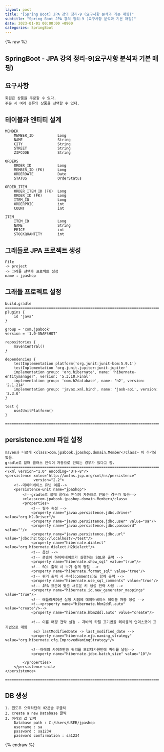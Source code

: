 ```yaml
---
layout: post
title: "[Spring Boot] JPA 강의 정리-9 (요구사항 분석과 기본 매핑)"
subtitle: "Spring Boot JPA 강의 정리-9 (요구사항 분석과 기본 매핑)"
date: 2023-01-01 00:00:00 +0900
categories: SpringBoot
---
```

{% raw %}
## SpringBoot - JPA 강의 정리-9(요구사항 분석과 기본 매핑)  
  
## 요구사항  
	회원은 상품을 주문할 수 있다.  
	주문 시 여러 종류의 상품을 선택할 수 있다.  
  
## 테이블과 엔티티 설계  
  
	MEMBER  
		MEMBER_ID			Long  
		NAME				String  
		CITY				String  
		STREET				String  
		ZIPCODE				String  
  
	ORDERS  
		ORDER_ID			Long  
		MEMBER_ID (FK)		Long  
		ORDERDATE			Date  
		STATUS				OrderStatus  
  
	ORDER_ITEM  
		ORDER_ITEM_ID (FK)	Long  
		ORDER_ID (FK)		Long  
		ITEM_ID				Long  
		ORDERPRIC			int  
		COUNT				int  
  
	ITEM  
		ITEM_ID				Long  
		NAME				String  
		PRICE				int  
		STOCKQUANTITY		int  
  
## 그래들로 JPA 프로젝트 생성  
	File  
	-> project  
	-> 그래들 선택후 프로젝트 성성  
	name : jpashop  
  
## 그래들 프로젝트 설정  
	build.gradle  
	=================================================================================================================  
	plugins {  
		id 'java'  
	}  
  
	group = 'com.jpabook'  
	version = '1.0-SNAPSHOT'  
  
	repositories {  
		mavenCentral()  
	}  
  
	dependencies {  
		testImplementation platform('org.junit:junit-bom:5.9.1')  
		testImplementation 'org.junit.jupiter:junit-jupiter'  
		implementation group: 'org.hibernate', name: 'hibernate-entitymanager', version: '5.3.10.Final'  
		implementation group: 'com.h2database', name: 'h2', version: '2.1.214'  
		implementation group: 'javax.xml.bind', name: 'jaxb-api', version: '2.3.0'  
	}  
  
	test {  
		useJUnitPlatform()  
	}  
  
	=================================================================================================================  
  
## persistence.xml 파일 설정  
	maven과 다르게 <class>com.jpabook.jpashop.domain.Member</class> 이 추가되었음.  
	gradle로 할때 클래스 인식이 자동으로 안되는 경우가 있다고 함.  
	=================================================================================================================  
	<?xml version="1.0" encoding="UTF-8"?>  
	<persistence xmlns="http://xmlns.jcp.org/xml/ns/persistence"  
				 version="2.2">  
		<!--데이터베이스 유닛 이름-->  
		<persistence-unit name="jpaShop">  
			<!--gradle로 할때 클래스 인식이 자동으로 안되는 경우가 있음-->  
			<class>com.jpabook.jpashop.domain.Member</class>  
			<properties>  
				<!-- 필수 속성 -->  
				<property name="javax.persistence.jdbc.driver" value="org.h2.Driver"/>  
				<property name="javax.persistence.jdbc.user" value="sa"/>  
				<property name="javax.persistence.jdbc.password" value=""/>  
				<property name="javax.persistence.jdbc.url" value="jdbc:h2:tcp://localhost/~/test"/>  
				<property name="hibernate.dialect" value="org.hibernate.dialect.H2Dialect"/>  
				<!-- 옵션 -->  
				<!-- 콘솔에 하이버네이트가 실행하는 SQL문 출력 -->  
				<property name="hibernate.show_sql" value="true"/>  
				<!-- SQL 출력 시 보기 쉽게 정렬 -->  
				<property name="hibernate.format_sql" value="true"/>  
				<!-- 쿼리 출력 시 주석(comments)도 함께 출력 -->  
				<property name="hibernate.use_sql_comments" value="true"/>  
				<!-- JPA 표준에 맞춘 새로운 키 생성 전략 사용 -->  
				<property name="hibernate.id.new_generator_mappings" value="true"/>  
				<!-- 애플리케이션 실행 시점에 데이터베이스 테이블 자동 생성 -->  
				<!--<property name="hibernate.hbm2ddl.auto" value="create"/>-->  
				<property name="hibernate.hbm2ddl.auto" value="create"/>  
  
				<!-- 이름 매핑 전략 설정 - 자바의 카멜 표기법을 테이블의 언더스코어 표기법으로 매핑  
				 ex) lastModifiedDate -> last_modified_date -->  
				<property name="hibernate.ejb.naming_strategy" value="org.hibernate.cfg.ImprovedNamingStrategy"/>  
  
				<!--아래의 사이즈만큼 쿼리를 모았다가한번에 쿼리를 날림-->  
				<property name="hibernate.jdbc.batch_size" value="10"/>  
  
			</properties>  
		</persistence-unit>  
	</persistence>  
  
	=================================================================================================================  
  
## DB 생성  
	1. 윈도우 으측하단의 H2콘솔 우클릭  
	2. create a new Database 클릭  
	3. 아래의 값 입력  
		Database path : C:/Users/USER/jpashop  
		username : sa  
		password : sa1234  
		password confirmation : sa1234  

{% endraw %}
